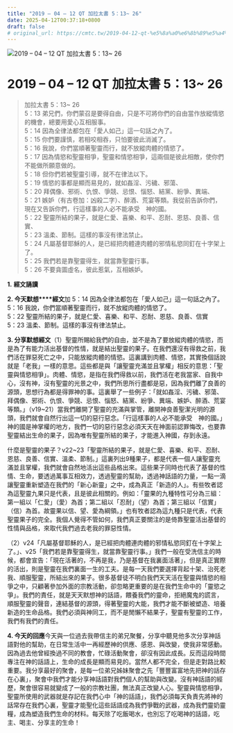 ```yaml
---
title: "2019 – 04 – 12 QT 加拉太書 5：13~ 26"
date: 2025-04-12T00:37:18+0800
draft: false
# original_url: https://cmtc.tw/2019-04-12-qt-%e5%8a%a0%e6%8b%89%e5%a4%aa%e6%9b%b8-5%ef%bc%9a13-26
---
```


![2019 – 04 – 12 QT 加拉太書 5：13~ 26](/images/qt.jpg   "2019 – 04 – 12 QT 加拉太書 5：13~ 26")

# 2019 – 04 – 12 QT 加拉太書 5：13~ 26

> 加拉太書 5：13~ 26  
> 5：13 弟兄們，你們蒙召是要得自由，只是不可將你們的自由當作放縱情慾的機會，總要用愛心互相服事。  
> 5：14 因為全律法都包在「愛人如己」這一句話之內了。  
> 5：15 你們要謹慎，若相咬相吞，只怕要彼此消滅了。  
> 5：16 我說，你們當順著聖靈而行，就不放縱肉體的情慾了。  
> 5：17 因為情慾和聖靈相爭，聖靈和情慾相爭，這兩個是彼此相敵，使你們不能做所願意做的。  
> 5：18 但你們若被聖靈引導，就不在律法以下。  
> 5：19 情慾的事都是顯而易見的，就如姦淫、污穢、邪蕩、  
> 5：20 拜偶像、邪術、仇恨、爭競、忌恨、惱怒、結黨、紛爭、異端、  
> 5：21 嫉妒（有古卷加：凶殺二字）、醉酒、荒宴等類。我從前告訴你們，現在又告訴你們，行這樣事的人必不能承受　神的國。  
> 5：22 聖靈所結的果子，就是仁愛、喜樂、和平、忍耐、恩慈、良善、信實、  
> 5：23 溫柔、節制。這樣的事沒有律法禁止。  
> 5：24 凡屬基督耶穌的人，是已經把肉體連肉體的邪情私慾同釘在十字架上了。  
> 5：25 我們若是靠聖靈得生，就當靠聖靈行事。  
> 5：26 不要貪圖虛名，彼此惹氣，互相嫉妒。

**1.** **經文誦讀**

**2. 今天默想****經文**加 5：14 因為全律法都包在「愛人如己」這一句話之內了。  
5：16 我說，你們當順著聖靈而行，就不放縱肉體的情慾了。  
5：22 聖靈所結的果子，就是仁愛、喜樂、和平、忍耐、恩慈、良善、信實  
5：23 溫柔、節制。這樣的事沒有律法禁止。

**3. 分享默想經文**（1）聖靈所賜給我們的自由，並不是為了要放縱肉體的情慾，而是為了有能力活出基督的性情，就是結出聖靈的果子。在我們還沒有得救之前，我們活在罪惡死亡之中，只能放縱肉體的情慾。這裏講到肉體、情慾，其實換個話說就是「老我」一樣的意思。這些都是與「讓聖靈充滿並且掌權」相反的意思：「聖靈與情慾相爭」。肉體、情慾，是指在我們得救以前，我們活在老我當家、自我中心，沒有神，沒有聖靈的光景之中，我們所思所行盡都是惡，因為我們離了良善的源頭，思想行為都是得罪神的事。這裏舉了一些例子：「就如姦淫、污穢、邪蕩、拜偶像、邪術、仇恨、爭競、忌恨、惱怒、結黨、紛爭、異端、嫉妒、醉酒、荒宴等類。」（v19\~21）當我們離開了聖靈的充滿與掌管，離開神良善聖潔光明的源頭，我們就會自然行出這一切的惡行惡念。「行這樣事的人必不能承受　神的國。」神的國是神掌權的地方，我們一切的惡行惡念必須天天在神面前認罪悔改，也要靠聖靈結出生命的果子，因為唯有聖靈所結的果子，才能進入神國，存到永遠。

什麼是聖靈的果子？v22\~23「聖靈所結的果子，就是仁愛、喜樂、和平、忍耐、恩慈、良善、信實、溫柔、節制。」這裏列出9種果子，都是代表一個人讓聖靈充滿並且掌權，我們就會自然地活出這些品格出來。這些果子同時也代表了基督的性情、生命，要透過萬事互相效力，透過聖靈的幫助，透過神話語的力量，一點一滴讓聖靈重新塑造在我們的「新心新靈」之中，成為真正「新造的人」。有些牧者認為這聖靈九果只是代表，且是彼此相關的。例如：「靈果的九種特性可分為三組：第一組以「仁愛」（愛）為首；第二組以「忍耐」（望）為首；第三組以「信實」（信）為首。故靈果以信、望、愛為綱領。」也有牧者認為這九種只是代表，代表聖靈果子的完全。我個人覺得不管如何，我們真正要關注的是倚靠聖靈活出基督的性情與品格，來取代我們過去老我的罪惡性情。

（2）v24「凡屬基督耶穌的人，是已經把肉體連肉體的邪情私慾同釘在十字架上了。」、v25「我們若是靠聖靈得生，就當靠聖靈行事。」我們一般在受洗信主的時候，都會宣告：「現在活著的，不再是我，乃是基督在我裏面活著」，但是真正實際的活出，則是聖靈在我們裏面一生的工夫。是每一天我們要選擇背起十架、治死老我、順服聖靈，所結出來的果子。很多基督徒不明白我們天天活在聖靈與情慾的相爭之中，只顧著參加外面的宗教活動，卻忽略更重要的是在我們生命中的「靈慾之爭」。我們的責任，就是天天默想神的話語，餵養我們的靈命，拒絕魔鬼的謊言，順服聖靈的聲音，連結基督的源頭，得著聖靈的大能，我們才能不斷被塑造、培養新造的生命品格。我們必須與神同工，而不是閒懶不結果子，聖靈有聖靈的工作，我們有我們的責任。

**4. 今天的回應**今天與一位過去我帶信主的弟兄聚餐，分享中聽見他多次分享神話語對他的幫助，在日常生活中一再經歷神的供應、感恩、與改變，使我非常感動。因為過去他曾經換過不同的教會，忙碌活動聚會，卻沒有因此成長。反而這段時間專注在神的話語上，生命的成長是顯而易見的。當然人都不完全，但是走對路比較重要。我分享最好的聚會，是每一位弟兄姊妹聚會之先「豐豐富富地先把神的話存在心裏」，聚會中我們才能分享神話語對我們個人的幫助與改變。沒有神話語的經歷，聚會很容易就變成了一般的宗教社團，無法真正改變人心。聖靈與情慾相爭，聖靈所使用的武器就是存記在我們心中「神的話語」，我們必須每天負責先將神的話常存在我們心裏，聖靈才能聖化這些話語成為我們爭戰的武器，成為我們靈奶靈糧，成為塑造我們生命的材料。每天除了吃飯喝水，也別忘了吃喝神的話語，吃主、喝主、分享主的生命！